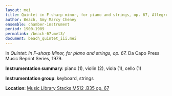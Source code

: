 ```yaml
---
layout: mei
title: Quintet in F-sharp minor, for piano and strings, op. 67, Allegro agitato
author: Beach, Amy Marcy Cheney
ensemble: chamber-instrument
period: 1900-1909
permalink: /beach-67.mvt3/
document: beach_quintet_iii.mei
---
```


In *Quintet: In F-sharp Minor, for piano and strings, op. 67.* Da Capo Press Music Reprint Series, 1979.

**Instrumentation summary**: piano (1), violin (2), viola (1), cello (1)

**Instrumentation group**: keyboard, strings

**Location**: <a href="https://tufts-primo.hosted.exlibrisgroup.com/permalink/f/14dinuo/01TUN_ALMA2183367040003851" target="_blank">Music Library Stacks M512 .B35 op. 67</a>
